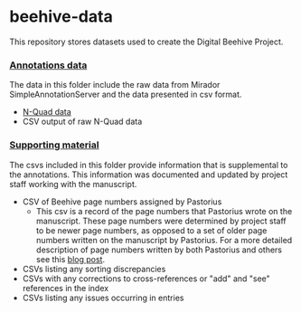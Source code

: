 # beehive-data

This repository stores datasets used to create the Digital Beehive Project.

### [Annotations data](https://github.com/KislakCenter/beehive-data/tree/main/supplemental_data/annotations_data) 
  
  The data in this folder include the raw data from Mirador SimpleAnnotationServer and the data presented in csv format.
  
  - [N-Quad data](https://www.w3.org/TR/n-quads/)
  - CSV output of raw N-Quad data
    
### [Supporting material](https://github.com/KislakCenter/beehive-data/tree/main/supplemental_data/supporting_material)

  The csvs included in this folder provide information that is supplemental to the annotations. This information was documented 
  and updated by project staff working with the manuscript.

  - CSV of Beehive page numbers assigned by Pastorius
    -  This csv is a record of the page numbers that Pastorius wrote on the manuscript. These page numbers were determined by project
       staff to be newer page numbers, as opposed to a set of older page numbers written on the manuscript by Pastorius. For a more
       detailed description of page numbers written by both Pastorius and others see this
       [blog post](https://kislakcenter.github.io/digital-beehive/2020/04/24/problematic-pagination/).
  - CSVs listing any sorting discrepancies
  - CSVs with any corrections to cross-references or "add" and "see" references in the index
  - CSVs listing any issues occurring in entries

